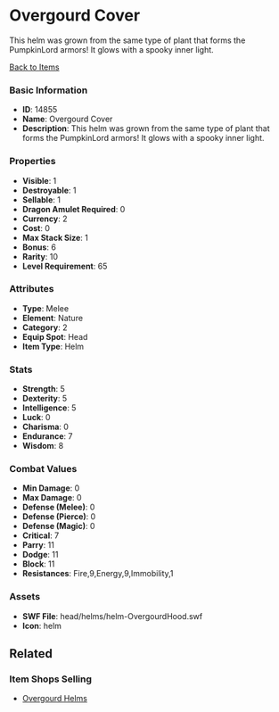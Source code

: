 # Overgourd Cover

This helm was grown from the same type of plant that forms the PumpkinLord armors! It glows with a spooky inner light.

[Back to Items](../items.md)

### Basic Information

- **ID**: 14855
- **Name**: Overgourd Cover
- **Description**: This helm was grown from the same type of plant that forms the PumpkinLord armors! It glows with a spooky inner light.

### Properties

- **Visible**: 1
- **Destroyable**: 1
- **Sellable**: 1
- **Dragon Amulet Required**: 0
- **Currency**: 2
- **Cost**: 0
- **Max Stack Size**: 1
- **Bonus**: 6
- **Rarity**: 10
- **Level Requirement**: 65

### Attributes

- **Type**: Melee
- **Element**: Nature
- **Category**: 2
- **Equip Spot**: Head
- **Item Type**: Helm

### Stats

- **Strength**: 5
- **Dexterity**: 5
- **Intelligence**: 5
- **Luck**: 0
- **Charisma**: 0
- **Endurance**: 7
- **Wisdom**: 8

### Combat Values

- **Min Damage**: 0
- **Max Damage**: 0
- **Defense (Melee)**: 0
- **Defense (Pierce)**: 0
- **Defense (Magic)**: 0
- **Critical**: 7
- **Parry**: 11
- **Dodge**: 11
- **Block**: 11
- **Resistances**: Fire,9,Energy,9,Immobility,1

### Assets

- **SWF File**: head/helms/helm-OvergourdHood.swf
- **Icon**: helm

## Related

### Item Shops Selling

- [Overgourd Helms](../item-shops/474-overgourd-helms.md)

